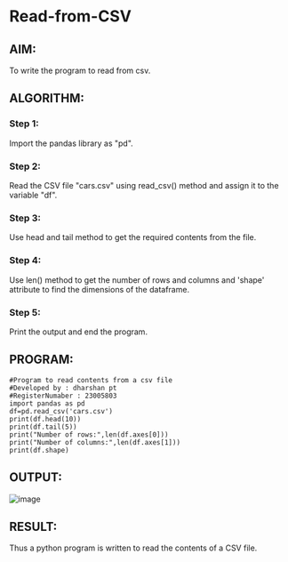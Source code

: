 # Read-from-CSV

## AIM:
To write the program to read from csv.
## ALGORITHM:
### Step 1:
Import the pandas library as "pd".
### Step 2:
Read the CSV file "cars.csv" using read_csv() method and assign it to the variable "df".
### Step 3:
Use head and tail method to get the required contents from the file.
### Step 4:
Use len() method to get the number of rows and columns and 'shape' attribute to find the dimensions of the dataframe.
### Step 5:
Print the output and end the program.

## PROGRAM:
```
#Program to read contents from a csv file
#Developed by : dharshan pt
#RegisterNumaber : 23005803
import pandas as pd
df=pd.read_csv('cars.csv')
print(df.head(10))
print(df.tail(5))
print("Number of rows:",len(df.axes[0]))
print("Number of columns:",len(df.axes[1]))
print(df.shape)
```
## OUTPUT:
![image](https://github.com/dharshanpt/Read-from-CSV/assets/138849376/e17ffa18-1df9-47a5-b999-924b83f494f8)

## RESULT:
Thus a python program is written to read the contents of a CSV file.
